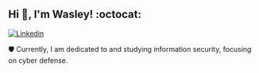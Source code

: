 ## Hi 👋, I'm Wasley! :octocat:

[![Linkedin](https://img.shields.io/badge/LinkedIn-0077B5?style=for-the-badge&logo=linkedin&logoColor=white)](https://www.linkedin.com/in/wdavi)

 🛡️ Currently, I am dedicated to and studying information security, focusing on cyber defense.
